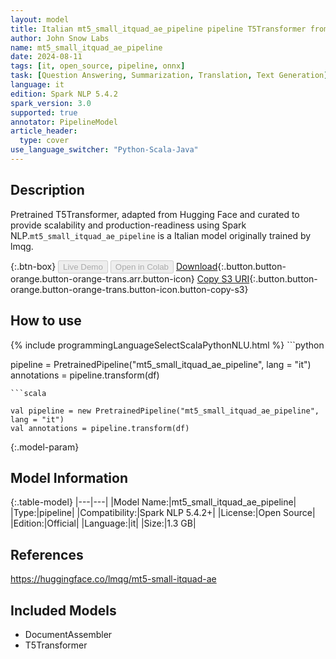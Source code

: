```yaml
---
layout: model
title: Italian mt5_small_itquad_ae_pipeline pipeline T5Transformer from lmqg
author: John Snow Labs
name: mt5_small_itquad_ae_pipeline
date: 2024-08-11
tags: [it, open_source, pipeline, onnx]
task: [Question Answering, Summarization, Translation, Text Generation]
language: it
edition: Spark NLP 5.4.2
spark_version: 3.0
supported: true
annotator: PipelineModel
article_header:
  type: cover
use_language_switcher: "Python-Scala-Java"
---
```


## Description

Pretrained T5Transformer, adapted from Hugging Face and curated to provide scalability and production-readiness using Spark NLP.`mt5_small_itquad_ae_pipeline` is a Italian model originally trained by lmqg.

{:.btn-box}
<button class="button button-orange" disabled>Live Demo</button>
<button class="button button-orange" disabled>Open in Colab</button>
[Download](https://s3.amazonaws.com/auxdata.johnsnowlabs.com/public/models/mt5_small_itquad_ae_pipeline_it_5.4.2_3.0_1723371829656.zip){:.button.button-orange.button-orange-trans.arr.button-icon}
[Copy S3 URI](s3://auxdata.johnsnowlabs.com/public/models/mt5_small_itquad_ae_pipeline_it_5.4.2_3.0_1723371829656.zip){:.button.button-orange.button-orange-trans.button-icon.button-copy-s3}

## How to use



<div class="tabs-box" markdown="1">
{% include programmingLanguageSelectScalaPythonNLU.html %}
```python

pipeline = PretrainedPipeline("mt5_small_itquad_ae_pipeline", lang = "it")
annotations =  pipeline.transform(df)   

```
```scala

val pipeline = new PretrainedPipeline("mt5_small_itquad_ae_pipeline", lang = "it")
val annotations = pipeline.transform(df)

```
</div>

{:.model-param}
## Model Information

{:.table-model}
|---|---|
|Model Name:|mt5_small_itquad_ae_pipeline|
|Type:|pipeline|
|Compatibility:|Spark NLP 5.4.2+|
|License:|Open Source|
|Edition:|Official|
|Language:|it|
|Size:|1.3 GB|

## References

https://huggingface.co/lmqg/mt5-small-itquad-ae

## Included Models

- DocumentAssembler
- T5Transformer